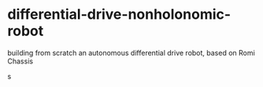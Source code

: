 # differential-drive-nonholonomic-robot
building from scratch an autonomous differential drive robot, based on Romi Chassis


s

